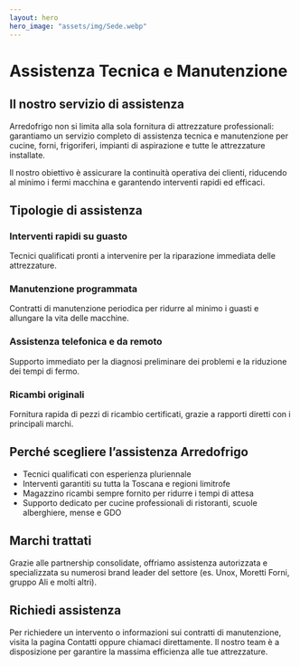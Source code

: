 ```yaml
---
layout: hero
hero_image: "assets/img/Sede.webp"
---
```

# Assistenza Tecnica e Manutenzione

## Il nostro servizio di assistenza

Arredofrigo non si limita alla sola fornitura di attrezzature professionali: garantiamo un servizio completo di assistenza tecnica e manutenzione per cucine, forni, frigoriferi, impianti di aspirazione e tutte le attrezzature installate.

Il nostro obiettivo è assicurare la continuità operativa dei clienti, riducendo al minimo i fermi macchina e garantendo interventi rapidi ed efficaci.

## Tipologie di assistenza

### Interventi rapidi su guasto
Tecnici qualificati pronti a intervenire per la riparazione immediata delle attrezzature.

### Manutenzione programmata
Contratti di manutenzione periodica per ridurre al minimo i guasti e allungare la vita delle macchine.

### Assistenza telefonica e da remoto
Supporto immediato per la diagnosi preliminare dei problemi e la riduzione dei tempi di fermo.

### Ricambi originali
Fornitura rapida di pezzi di ricambio certificati, grazie a rapporti diretti con i principali marchi.

## Perché scegliere l’assistenza Arredofrigo

- Tecnici qualificati con esperienza pluriennale
- Interventi garantiti su tutta la Toscana e regioni limitrofe
- Magazzino ricambi sempre fornito per ridurre i tempi di attesa
- Supporto dedicato per cucine professionali di ristoranti, scuole alberghiere, mense e GDO

## Marchi trattati

Grazie alle partnership consolidate, offriamo assistenza autorizzata e specializzata su numerosi brand leader del settore (es. Unox, Moretti Forni, gruppo Ali e molti altri).

## Richiedi assistenza

Per richiedere un intervento o informazioni sui contratti di manutenzione, visita la pagina Contatti
 oppure chiamaci direttamente.
Il nostro team è a disposizione per garantire la massima efficienza alle tue attrezzature.